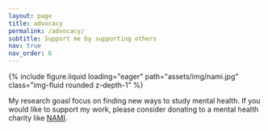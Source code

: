 ```yaml
---
layout: page
title: advocacy
permalink: /advocacy/
subtitle: Support me by supporting others
nav: true
nav_order: 6
---
```


{% include figure.liquid loading="eager" path="assets/img/nami.jpg" class="img-fluid rounded z-depth-1" %}

My research goasl focus on finding new ways to study mental health. If you would like to support my work, please consider donating to a mental health charity like [NAMI](https://www.nami.org/get-involved/donate-to-nami/).
